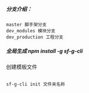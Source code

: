 <!--
 * @moduleName: 分支介绍
 * @Author: dawdler
 * @Date: 2019-11-13 18:03:34
 * @LastModifiedBy: dawdler
 * @LastEditTime: 2019-11-13 18:06:11
 -->
##### 分支介绍：
```
master 脚手架分支
dev_modules 模块分支
dev_production 工程分支
```
##### 全局生成 npm install -g sf-g-cli

创建模板文件
```

sf-g-cli init 文件夹名称

```